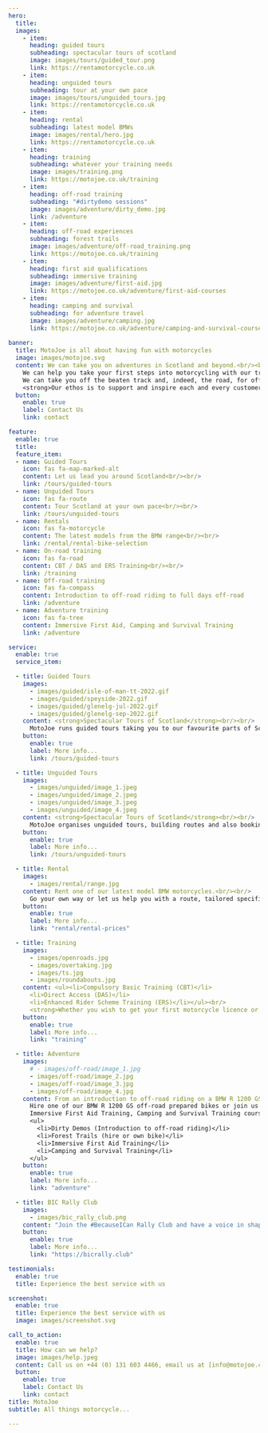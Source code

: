 ```yaml
---
hero:
  title: 
  images: 
    - item:
      heading: guided tours
      subheading: spectacular tours of scotland
      image: images/tours/guided_tour.png
      link: https://rentamotorcycle.co.uk
    - item:
      heading: unguided tours
      subheading: tour at your own pace
      image: images/tours/unguided_tours.jpg
      link: https://rentamotorcycle.co.uk
    - item:
      heading: rental
      subheading: latest model BMWs
      image: images/rental/hero.jpg
      link: https://rentamotorcycle.co.uk
    - item:
      heading: training
      subheading: whatever your training needs
      image: images/training.png
      link: https://motojoe.co.uk/training
    - item:
      heading: off-road training
      subheading: "#dirtydemo sessions"
      image: images/adventure/dirty_demo.jpg
      link: /adventure
    - item:
      heading: off-road experiences
      subheading: forest trails
      image: images/adventure/off-road_training.png
      link: https://motojoe.co.uk/training
    - item:
      heading: first aid qualifications
      subheading: immersive training
      image: images/adventure/first-aid.jpg
      link: https://motojoe.co.uk/adventure/first-aid-courses
    - item:
      heading: camping and survival
      subheading: for adventure travel 
      image: images/adventure/camping.jpg
      link: https://motojoe.co.uk/adventure/camping-and-survival-courses
    
banner:
  title: MotoJoe is all about having fun with motorcycles
  image: images/motojoe.svg
  content: We can take you on adventures in Scotland and beyond.<br/><br/> 
    We can help you take your first steps into motorcycling with our training.<br/><br/>
    We can take you off the beaten track and, indeed, the road, for off-road experiences.<br/><br/>
    <strong>Our ethos is to support and inspire each and every customer.</strong><br/><br/>From helping you gain the skills and experience to get the most out of your time on a motorcycle to sharing our passion and enthusiasm for touring Scotland by motorcycle.
  button:
    enable: true
    label: Contact Us
    link: contact

feature:
  enable: true
  title: 
  feature_item:
  - name: Guided Tours
    icon: fas fa-map-marked-alt
    content: Let us lead you around Scotland<br/><br/>
    link: /tours/guided-tours
  - name: Unguided Tours
    icon: fas fa-route
    content: Tour Scotland at your own pace<br/><br/>
    link: /tours/unguided-tours
  - name: Rentals
    icon: fas fa-motorcycle
    content: The latest models from the BMW range<br/><br/>
    link: /rental/rental-bike-selection
  - name: On-road training
    icon: fas fa-road
    content: CBT / DAS and ERS Training<br/><br/>
    link: /training
  - name: Off-road training
    icon: fas fa-compass
    content: Introduction to off-road riding to full days off-road
    link: /adventure
  - name: Adventure training
    icon: fas fa-tree
    content: Immersive First Aid, Camping and Survival Training
    link: /adventure

service:
  enable: true
  service_item:

  - title: Guided Tours
    images:
      - images/guided/isle-of-man-tt-2022.gif
      - images/guided/speyside-2022.gif
      - images/guided/glenelg-jul-2022.gif
      - images/guided/glenelg-sep-2022.gif
    content: <strong>Spectacular Tours of Scotland</strong><br/><br/>
      MotoJoe runs guided tours taking you to our favourite parts of Scotland and, occasionally, beyond.
    button:
      enable: true
      label: More info...
      link: /tours/guided-tours

  - title: Unguided Tours
    images:
      - images/unguided/image_1.jpeg
      - images/unguided/image_2.jpeg
      - images/unguided/image_3.jpeg
      - images/unguided/image_4.jpeg
    content: <strong>Spectacular Tours of Scotland</strong><br/><br/>
      MotoJoe organises unguided tours, building routes and also booking accommodation, if required, tailoring a trip to your specific requirements.
    button:
      enable: true
      label: More info...
      link: /tours/unguided-tours

  - title: Rental
    images:
      - images/rental/range.jpg
    content: Rent one of our latest model BMW motorcycles.<br/><br/>
      Go your own way or let us help you with a route, tailored specifically to your needs.
    button:
      enable: true
      label: More info...
      link: "rental/rental-prices"

  - title: Training
    images:
      - images/openroads.jpg
      - images/overtaking.jpg
      - images/ts.jpg
      - images/roundabouts.jpg
    content: <ul><li>Compulsory Basic Training (CBT)</li>
      <li>Direct Access (DAS)</li>
      <li>Enhanced Rider Scheme Training (ERS)</li></ul><br/>
      <strong>Whether you wish to get your first motorcycle licence or improve your skills, we can help.</strong>
    button:
      enable: true
      label: More info...
      link: "training"

  - title: Adventure
    images:
      # - images/off-road/image_1.jpg
      - images/off-road/image_2.jpg
      - images/off-road/image_3.jpg
      - images/off-road/image_4.jpg
    content: From an introduction to off-road riding on a BMW R 1200 GS to full days off-road and organised trips.<br/><br/>
      Hire one of our BMW R 1200 GS off-road prepared bikes or join us on your own bike on one of our Forest Trail days.<br/><br/>
      Immersive First Aid Training, Camping and Survival Training courses for your next Travel Adventure.
      <ul>
        <li>Dirty Demos (Introduction to off-road riding)</li>
        <li>Forest Trails (hire or own bike)</li>
        <li>Immersive First Aid Training</li>
        <li>Camping and Survival Training</li>
      </ul>
    button:
      enable: true
      label: More info...
      link: "adventure"

  - title: BIC Rally Club
    images:
      - images/bic_rally_club.png
    content: "Join the #BecauseICan Rally Club and have a voice in shaping off-road riding in Scotland."
    button:
      enable: true
      label: More info...
      link: "https://bicrally.club"

testimonials:
  enable: true
  title: Experience the best service with us

screenshot:
  enable: true
  title: Experience the best service with us
  image: images/screenshot.svg

call_to_action:
  enable: true
  title: How can we help?
  image: images/help.jpeg
  content: Call us on +44 (0) 131 603 4466, email us at [info@motojoe.co.uk](mailto:info@motojoe.co.uk) or click on the button below.
  button:
    enable: true
    label: Contact Us
    link: contact
title: MotoJoe
subtitle: All things motorcycle...

---
```

